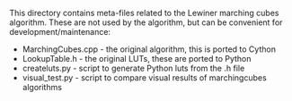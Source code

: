 This directory contains meta-files related to the Lewiner marching cubes
algorithm. These are not used by the algorithm, but can be convenient
for development/maintenance:

- MarchingCubes.cpp - the original algorithm, this is ported to Cython
- LookupTable.h - the original LUTs, these are ported to Python
- createluts.py - script to generate Python luts from the .h file
- visual_test.py - script to compare visual results of marchingcubes algorithms
